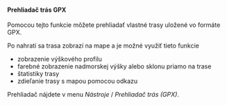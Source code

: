 #### Prehliadač trás GPX

Pomocou tejto funkcie môžete prehliadať vlastné trasy uložené vo formáte GPX.

Po nahratí sa trasa zobrazí na mape a je možné využiť tieto funkcie
- zobrazenie výškového profilu
- farebné zobrazenie nadmorskej výšky alebo sklonu priamo na trase
- štatistiky trasy
- zdieľanie trasy s mapou pomocou odkazu

Prehliadač nájdete v menu _Nástroje_ / _Prehliadač trás (GPX)_.
